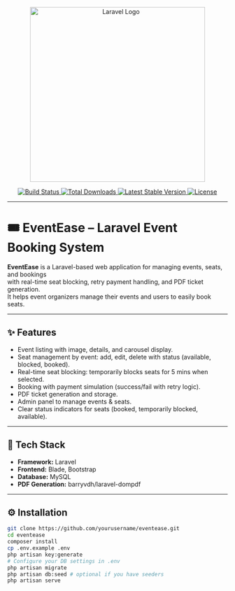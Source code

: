 <p align="center">
  <a href="https://laravel.com" target="_blank">
    <img src="https://raw.githubusercontent.com/laravel/art/master/logo-lockup/5%20SVG/2%20CMYK/1%20Full%20Color/laravel-logolockup-cmyk-red.svg" width="400" alt="Laravel Logo">
  </a>
</p>

<p align="center">
  <a href="https://github.com/laravel/framework/actions">
    <img src="https://github.com/laravel/framework/workflows/tests/badge.svg" alt="Build Status">
  </a>
  <a href="https://packagist.org/packages/laravel/framework">
    <img src="https://img.shields.io/packagist/dt/laravel/framework" alt="Total Downloads">
  </a>
  <a href="https://packagist.org/packages/laravel/framework">
    <img src="https://img.shields.io/packagist/v/laravel/framework" alt="Latest Stable Version">
  </a>
  <a href="https://packagist.org/packages/laravel/framework">
    <img src="https://img.shields.io/packagist/l/laravel/framework" alt="License">
  </a>
</p>

---

# 🎟️ EventEase – Laravel Event Booking System

**EventEase** is a Laravel-based web application for managing events, seats, and bookings  
with real-time seat blocking, retry payment handling, and PDF ticket generation.  
It helps event organizers manage their events and users to easily book seats.

---

## ✨ Features

- Event listing with image, details, and carousel display.
- Seat management by event: add, edit, delete with status (available, blocked, booked).
- Real-time seat blocking: temporarily blocks seats for 5 mins when selected.
- Booking with payment simulation (success/fail with retry logic).
- PDF ticket generation and storage.
- Admin panel to manage events & seats.
- Clear status indicators for seats (booked, temporarily blocked, available).

---

## 🚀 Tech Stack

- **Framework:** Laravel
- **Frontend:** Blade, Bootstrap
- **Database:** MySQL
- **PDF Generation:** barryvdh/laravel-dompdf

---

## ⚙️ Installation

```bash
git clone https://github.com/yourusername/eventease.git
cd eventease
composer install
cp .env.example .env
php artisan key:generate
# Configure your DB settings in .env
php artisan migrate
php artisan db:seed # optional if you have seeders
php artisan serve
